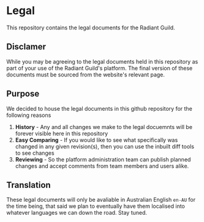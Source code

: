 # Legal
This repository contains the legal documents for the Radiant Guild.

## Disclamer
While you may be agreeing to the legal documents held in this repository as part of your use of the Radiant Guild's platform. The final version of these documents must be sourced from the website's relevant page.

## Purpose
We decided to house the legal documents in this github repository for the following reasons
1. **History** - Any and all changes we make to the legal docuemnts will be forever visible here in this repository
2. **Easy Comparing** - If you would like to see what specifically was changed in any given revision(s), then you can use the inbuilt diff tools to see changes
3. **Reviewing** - So the platform administration team can publish planned changes and accept comments from team members and users alike.

## Translation
These legal documents will only be avaliable in Australian English `en-AU` for the time being, that said we plan to eventually have them localised into whatever languages we can down the road. Stay tuned.